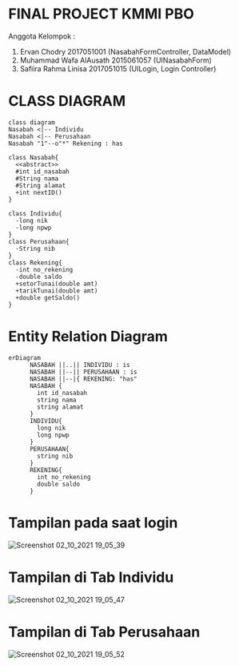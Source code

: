 # FINAL PROJECT KMMI PBO

Anggota Kelompok :
1. Ervan Chodry            2017051001  (NasabahFormController, DataModel)
2. Muhammad Wafa AlAusath  2015061057  (UINasabahForm)
4. Safiira Rahma Linisa    2017051015  (UILogin, Login Controller)

# CLASS DIAGRAM
    class diagram
    Nasabah <|-- Individu
    Nasabah <|-- Perusahaan
    Nasabah "1"--o"*" Rekening : has
    
    class Nasabah{
      <<abstract>>
      #int id_nasabah
      #String nama
      #String alamat
      +int nextID()
    }
    
    class Individu{
      -long nik
      -long npwp
    }
    class Perusahaan{
      -String nib
    }
    class Rekening{
      -int no_rekening
      -double saldo
      +setorTunai(double amt)
      +tarikTunai(double amt)
      +double getSaldo()
    }
            
# Entity Relation Diagram
    erDiagram
          NASABAH ||..|| INDIVIDU : is
          NASABAH ||--|| PERUSAHAAN : is
          NASABAH ||--|{ REKENING: "has"
          NASABAH {
            int id_nasabah
            string nama
            string alamat
          }
          INDIVIDU{
            long nik
            long npwp
          }
          PERUSAHAAN{
            string nib
          }
          REKENING{
            int no_rekening
            double saldo
          }


# Tampilan pada saat login
![Screenshot 02_10_2021 19_05_39](https://user-images.githubusercontent.com/58065502/135715345-b200b473-be6c-461a-b02c-dbcfd6a2f12c.png)

# Tampilan di Tab Individu
![Screenshot 02_10_2021 19_05_47](https://user-images.githubusercontent.com/58065502/135715369-15572a5e-9589-428e-a672-0bf322352f4b.png)

# Tampilan di Tab Perusahaan
![Screenshot 02_10_2021 19_05_52](https://user-images.githubusercontent.com/58065502/135715419-d1415842-5b6b-460b-b137-b0ff2a8690e9.png)
